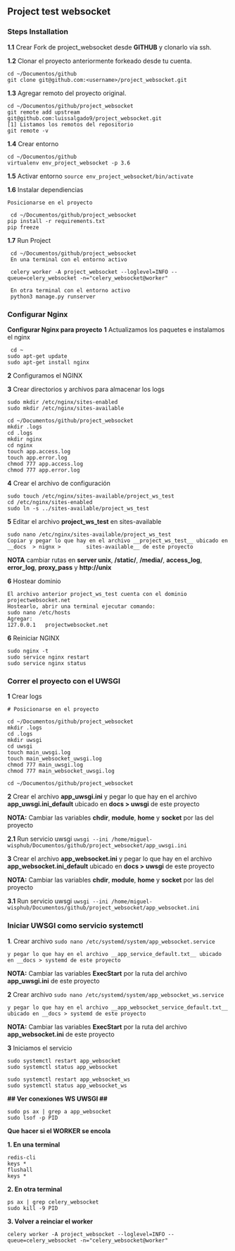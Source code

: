 ## Project test websocket

### Steps Installation



__1.1__ Crear Fork de project_websocket desde __GITHUB__ y clonarlo vía ssh.

__1.2__ Clonar el proyecto anteriormente forkeado desde tu cuenta.
```
cd ~/Documentos/github
git clone git@github.com:<username>/project_websocket.git
```

__1.3__ Agregar remoto del proyecto original.

```
cd ~/Documentos/github/project_websocket
git remote add upstream git@github.com:luissalgado9/project_websocket.git
[1] Listamos los remotos del repositorio
git remote -v
```
__1.4__ Crear entorno
```
cd ~/Documentos/github
virtualenv env_project_websocket -p 3.6
```
__1.5__ Activar entorno
`source env_project_websocket/bin/activate`

__1.6__ Instalar dependiencias

    Posicionarse en el proyecto
```
 cd ~/Documentos/github/project_websocket
pip install -r requirements.txt
pip freeze
```

__1.7__ Run Project

     cd ~/Documentos/github/project_websocket
     En una terminal con el entorno activo

     celery worker -A project_websocket --loglevel=INFO --queue=celery_websocket -n="celery_websocket@worker"
     
     En otra terminal con el entorno activo
     python3 manage.py runserver


### Configurar Nginx

__Configurar Nginx para proyecto__
__1__ Actualizamos los paquetes e instalamos el nginx

     cd ~
    sudo apt-get update
    sudo apt-get install nginx

__2__ Configuramos el NGINX

__3__ Crear directorios y archivos para almacenar los logs

    sudo mkdir /etc/nginx/sites-enabled
    sudo mkdir /etc/nginx/sites-available
    
    cd ~/Documentos/github/project_websocket
    mkdir .logs
    cd .logs
    mkdir nginx
    cd nginx
    touch app.access.log
    touch app.error.log
    chmod 777 app.access.log
    chmod 777 app.error.log

__4__ Crear el archivo de configuración

    sudo touch /etc/nginx/sites-available/project_ws_test
    cd /etc/nginx/sites-enabled
    sudo ln -s ../sites-available/project_ws_test

__5__ Editar el archivo __project_ws_test__ en sites-available

    sudo nano /etc/nginx/sites-available/project_ws_test
    Copiar y pegar lo que hay en el archivo __project_ws_test__ ubicado en __docs  > nignx >        sites-available__ de este proyecto

__NOTA__ cambiar rutas en __server unix__, __/static/__, __/media/__, __access_log__, __error_log__, __proxy_pass__ y __http://unix__

__6__ Hostear dominio

    El archivo anterior project_ws_test cuenta con el dominio
    projectwebsocket.net
    Hostearlo, abrir una terminal ejecutar comando:
    sudo nano /etc/hosts
    Agregar:
    127.0.0.1   projectwebsocket.net

__6__ Reiniciar NGINX

    sudo nginx -t
    sudo service nginx restart
    sudo service nginx status


### Correr el proyecto con el UWSGI

__1__ Crear logs

    # Posicionarse en el proyecto

    cd ~/Documentos/github/project_websocket
    mkdir .logs
    cd .logs
    mkdir uwsgi
    cd uwsgi
    touch main_uwsgi.log
    touch main_websocket_uwsgi.log
    chmod 777 main_uwsgi.log
    chmod 777 main_websocket_uwsgi.log

    cd ~/Documentos/github/project_websocket

__2__ Crear el archivo __app_uwsgi.ini__ y pegar lo que hay en el archivo __app_uwsgi.ini_default__ ubicado en __docs > uwsgi__ de este proyecto

__NOTA:__ Cambiar las variables __chdir__, __module__, __home__ y __socket__ por las del proyecto

__2.1__ Run servicio uwsgi
`uwsgi --ini /home/miguel-wisphub/Documentos/github/project_websocket/app_uwsgi.ini`


__3__ Crear el archivo __app_websocket.ini__ y pegar lo que hay en el archivo __app_websocket.ini_default__ ubicado en __docs > uwsgi__ de este proyecto

__NOTA:__ Cambiar las variables __chdir__, __module__, __home__ y __socket__ por las del proyecto

__3.1__ Run servicio uwsgi
`uwsgi --ini /home/miguel-wisphub/Documentos/github/project_websocket/app_websocket.ini`



### Iniciar UWSGI como servicio systemctl

__1__. Crear archivo
`sudo nano /etc/systemd/system/app_websocket.service`

    y pegar lo que hay en el archivo __app_service_default.txt__ ubicado en __docs > systemd de este proyecto

__NOTA:__ Cambiar las variables __ExecStart__ por la ruta del archivo __app_uwsgi.ini__ de este proyecto

__2__
    Crear archivo
`sudo nano /etc/systemd/system/app_websocket_ws.service`

    y pegar lo que hay en el archivo __app_websocket_service_default.txt__ ubicado en __docs > systemd de este proyecto

__NOTA:__ Cambiar las variables __ExecStart__ por la ruta del archivo __app_websocket.ini__ de este proyecto

__3__ Iniciamos el servicio
```
sudo systemctl restart app_websocket
sudo systemctl status app_websocket

sudo systemctl restart app_websocket_ws
sudo systemctl status app_websocket_ws
```

__## Ver conexiones WS UWSGI ##__

```
sudo ps ax | grep a app_websocket
sudo lsof -p PID
````

__Que hacer si el WORKER se encola__

__1. En una terminal__

```
redis-cli
keys *
flushall
keys *
```

__2. En otra terminal__
```
ps ax | grep celery_websocket
sudo kill -9 PID
```

__3. Volver a reinciar el worker__

`celery worker -A project_websocket --loglevel=INFO --queue=celery_websocket -n="celery_websocket@worker"`